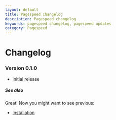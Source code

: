 ```yaml
---
layout: default
title: Pagespeed Changelog
description: Pagespeed changelog
keywords: pagespeed changelog, pagespeed updates
category: Pagespeed
---
```


# Changelog

### Version 0.1.0

 - Initial release


##### See also

Great! Now you might want to see previous:

 - [Installation](/m2/extensions/pagespeed/installation/)
